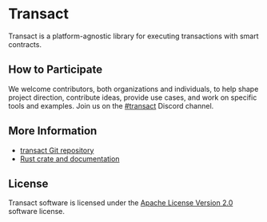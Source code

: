 # Transact

Transact is a platform-agnostic library for executing transactions
with smart contracts.

## How to Participate

We welcome contributors, both organizations and individuals, to help shape
project direction, contribute ideas, provide use cases, and work on specific
tools and examples. Join us on the [#transact](https://discord.gg/6UxXtpVqM5)
Discord channel.

## More Information

- [transact Git repository](https://github.com/splintercommunity/transact)
- [Rust crate and documentation](https://crates.io/crates/transact)

## License

Transact software is licensed under the [Apache License Version 2.0](LICENSE)
software license.
